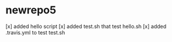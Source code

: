 # newrepo5
[x] added hello script
[x] added test.sh that test hello.sh
[x] added .travis.yml to test test.sh
